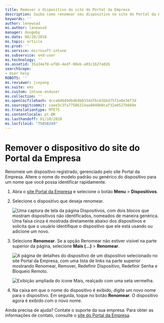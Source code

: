 ```yaml
---
title: Remover o dispositivo do site do Portal da Empresa
description: Saiba como renomear seu dispositivo no site do Portal da Empresa.
keywords: ''
author: lenewsad
ms.author: lanewsad
manager: dougeby
ms.date: 08/28/2018
ms.topic: article
ms.prod: ''
ms.service: microsoft-intune
ms.subservice: end-user
ms.technology: ''
ms.assetid: 35a34ef8-efbb-4edf-88eb-a03c1b27a026
searchScope:
- User help
ROBOTS: ''
ms.reviewer: jieyang
ms.suite: ems
ms.custom: intune-enduser
ms.collection: ''
ms.openlocfilehash: 4cca8d649dbd64b0334dfbc83bbd75f2a0e36f3d
ms.sourcegitcommit: caee3c3fa77586314aa8040b0caf32a0527b669e
ms.translationtype: MTE75
ms.contentlocale: pt-BR
ms.lasthandoff: 01/10/2020
ms.locfileid: "75858249"
---
```

# <a name="rename-your-device-from-the-company-portal-website"></a>Remover o dispositivo do site do Portal da Empresa

Renomeie um dispositivo registrado, gerenciado pelo site Portal da Empresa. Altere o nome do modelo padrão ou genérico do dispositivo para um nome que você possa identificar rapidamente.

1. Abra o [site Portal da Empresa](https://portal.manage.microsoft.com) e selecione o botão __Menu__ > __Dispositivos__.  

2. Selecione o dispositivo que deseja renomear.

    ![Uma captura de tela da página Dispositivos, com dois blocos que mostram dispositivos não identificados, nomeados de maneira genérica. Uma faixa cinza é mostrada diretamente abaixo dos dispositivos e solicita que o usuário identifique o dispositivo que ele está usando ou adicione um novo.](./media/rename-reset-device-step2-1808.png)   

3. Selecione **Renomear**. Se a opção Renomear não estiver visível na parte superior da página, selecione **Mais (…)**  > **Renomear**.   

   ![A página de detalhes do dispositivo de um dispositivo selecionado no site Portal da Empresa, com uma lista de links na parte superior mostrando Renomear, Remover, Redefinir Dispositivo, Redefinir Senha e Bloqueio Remoto. ](./media/rename-reset-device-1808.png)   

    ![Exibição ampliada do ícone Mais, realçado com uma seta vermelha.](./media/rename-reset-device-step3-more-1808.png)  

4. Na caixa em que o nome do dispositivo é exibido, digite um novo nome para o dispositivo. Em seguida, toque no botão **Renomear**. O dispositivo agora é exibido com o novo nome.  

Ainda precisa de ajuda? Contate o suporte da sua empresa. Para obter as informações de contato, consulte o [site do Portal da Empresa](https://go.microsoft.com/fwlink/?linkid=2010980).  
